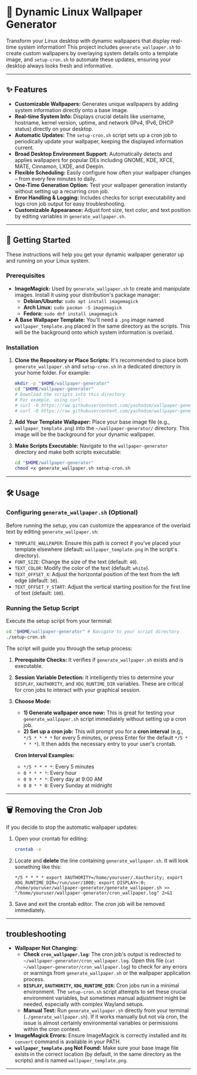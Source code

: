 # 🌄 Dynamic Linux Wallpaper Generator

Transform your Linux desktop with dynamic wallpapers that display real-time system information! This project includes `generate_wallpaper.sh` to create custom wallpapers by overlaying system details onto a template image, and `setup-cron.sh` to automate these updates, ensuring your desktop always looks fresh and informative.

---

## ✨ Features

* **Customizable Wallpapers:** Generates unique wallpapers by adding system information directly onto a base image.
* **Real-time System Info:** Displays crucial details like username, hostname, kernel version, uptime, and network (IPv4, IPv6, DHCP status) directly on your desktop.
* **Automatic Updates:** The `setup-cron.sh` script sets up a cron job to periodically update your wallpaper, keeping the displayed information current.
* **Broad Desktop Environment Support:** Automatically detects and applies wallpapers for popular DEs including GNOME, KDE, XFCE, MATE, Cinnamon, LXDE, and Deepin.
* **Flexible Scheduling:** Easily configure how often your wallpaper changes – from every few minutes to daily.
* **One-Time Generation Option:** Test your wallpaper generation instantly without setting up a recurring cron job.
* **Error Handling & Logging:** Includes checks for script executability and logs cron job output for easy troubleshooting.
* **Customizable Appearance:** Adjust font size, text color, and text position by editing variables in `generate_wallpaper.sh`.

---

## 🚀 Getting Started

These instructions will help you get your dynamic wallpaper generator up and running on your Linux system.

### Prerequisites

* **ImageMagick:** Used by `generate_wallpaper.sh` to create and manipulate images. Install it using your distribution's package manager:
    * **Debian/Ubuntu:** `sudo apt install imagemagick`
    * **Arch Linux:** `sudo pacman -S imagemagick`
    * **Fedora:** `sudo dnf install imagemagick`
* **A Base Wallpaper Template:** You'll need a `.png` image named `wallpaper_template.png` placed in the same directory as the scripts. This will be the background onto which system information is overlaid.

### Installation

1.  **Clone the Repository or Place Scripts:**
    It's recommended to place both `generate_wallpaper.sh` and `setup-cron.sh` in a dedicated directory in your home folder. For example:

    ```bash
    mkdir -p "$HOME/wallpaper-generator"
    cd "$HOME/wallpaper-generator"
    # Download the scripts into this directory
    # For example, using curl:
    # curl -O https://raw.githubusercontent.com/yashodsm/wallpaper-generator-linux/main/generate_wallpaper.sh
    # curl -O https://raw.githubusercontent.com/yashodsm/wallpaper-generator-linux/main/setup-cron.sh
    ```

2.  **Add Your Template Wallpaper:**
    Place your base image file (e.g., `wallpaper_template.png`) into the `~/wallpaper-generator/` directory. This image will be the background for your dynamic wallpaper.

3.  **Make Scripts Executable:**
    Navigate to the `wallpaper-generator` directory and make both scripts executable:

    ```bash
    cd "$HOME/wallpaper-generator"
    chmod +x generate_wallpaper.sh setup-cron.sh
    ```

---

## 🛠️ Usage

### Configuring `generate_wallpaper.sh` (Optional)

Before running the setup, you can customize the appearance of the overlaid text by editing `generate_wallpaper.sh`:

* `TEMPLATE_WALLPAPER`: Ensure this path is correct if you've placed your template elsewhere (default: `wallpaper_template.png` in the script's directory).
* `FONT_SIZE`: Change the size of the text (default: `40`).
* `TEXT_COLOR`: Modify the color of the text (default: `white`).
* `TEXT_OFFSET_X`: Adjust the horizontal position of the text from the left edge (default: `50`).
* `TEXT_OFFSET_Y_START`: Adjust the vertical starting position for the first line of text (default: `100`).

### Running the Setup Script

Execute the setup script from your terminal:

```bash
cd "$HOME/wallpaper-generator" # Navigate to your script directory
./setup-cron.sh
```

The script will guide you through the setup process:

1.  **Prerequisite Checks:** It verifies if `generate_wallpaper.sh` exists and is executable.
2.  **Session Variable Detection:** It intelligently tries to determine your `DISPLAY`, `XAUTHORITY`, and `XDG_RUNTIME_DIR` variables. These are critical for cron jobs to interact with your graphical session.
3.  **Choose Mode:**
    * **1) Generate wallpaper once now:** This is great for testing your `generate_wallpaper.sh` script immediately without setting up a cron job.
    * **2) Set up a cron job:** This will prompt you for a **cron interval** (e.g., `*/5 * * * *` for every 5 minutes, or press Enter for the default `*/5 * * * *`). It then adds the necessary entry to your user's crontab.

    **Cron Interval Examples:**
    * `*/5 * * * *`: Every 5 minutes
    * `0 * * * *`: Every hour
    * `0 9 * * *`: Every day at 9:00 AM
    * `0 0 * * 0`: Every Sunday at midnight

---

## 🗑️ Removing the Cron Job

If you decide to stop the automatic wallpaper updates:

1.  Open your crontab for editing:
    ```bash
    crontab -e
    ```
2.  Locate and **delete** the line containing `generate_wallpaper.sh`. It will look something like this:
    ```
    */5 * * * * export XAUTHORITY=/home/youruser/.Xauthority; export XDG_RUNTIME_DIR=/run/user/1000; export DISPLAY=:0; /home/youruser/wallpaper-generator/generate_wallpaper.sh >> "/home/youruser/wallpaper-generator/cron_wallpaper.log" 2>&1
    ```
3.  Save and exit the crontab editor. The cron job will be removed immediately.

---

##  troubleshooting

* **Wallpaper Not Changing:**
    * **Check `cron_wallpaper.log`:** The cron job's output is redirected to `~/wallpaper-generator/cron_wallpaper.log`. Open this file (`cat ~/wallpaper-generator/cron_wallpaper.log`) to check for any errors or warnings from `generate_wallpaper.sh` or the wallpaper application process.
    * **`DISPLAY`, `XAUTHORITY`, `XDG_RUNTIME_DIR`:** Cron jobs run in a minimal environment. The `setup-cron.sh` script attempts to set these crucial environment variables, but sometimes manual adjustment might be needed, especially with complex Wayland setups.
    * **Manual Test:** Run `generate_wallpaper.sh` directly from your terminal (`./generate_wallpaper.sh`). If it works manually but not via cron, the issue is almost certainly environmental variables or permissions within the cron context.
* **ImageMagick Errors:** Ensure ImageMagick is correctly installed and its `convert` command is available in your PATH.
* **`wallpaper_template.png` Not Found:** Make sure your base image file exists in the correct location (by default, in the same directory as the scripts) and is named `wallpaper_template.png`.

---
